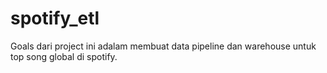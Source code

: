 # spotify_etl
Goals dari project ini adalam membuat data pipeline dan warehouse untuk top song global di spotify.
